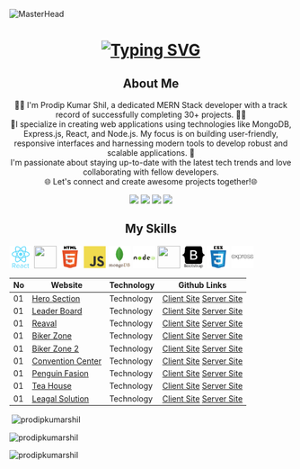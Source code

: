![MasterHead](https://i.ibb.co/d4V11D2/Git-Banner.png)

<h1 align="center">
<a href="https://git.io/typing-svg"><img src="https://readme-typing-svg.herokuapp.com?font=Lato&pause=1000&color=4D6973&random=false&width=435&lines=This+is+Prodip+Kumar+Shil;+MERN+stack+developer;Nice+to+meet+you+%F0%9F%91%8B&center=true&size=30" alt="Typing SVG" /></a>
</h1>

<h2 align="center">About Me</h2>
<p align="center">👨‍💻 I'm Prodip Kumar Shil, a dedicated MERN Stack developer with a track record of successfully completing 30+ projects. 👨‍💻 
<br /> 🚀I specialize in creating web applications using technologies like MongoDB, Express.js, React, and Node.js. My focus is on building user-friendly, responsive interfaces and harnessing modern tools to develop robust and scalable applications. 🚀 
<br /> I'm passionate about staying up-to-date with the latest tech trends and love collaborating with fellow developers. 
<br />🌐 Let's connect and create awesome projects together!🌐 </p>
<p align="center">
  <a href="https://www.linkedin.com/in/prodip-kumar-shil-1a210a291/"><img src="https://img.shields.io/badge/linkedin-%230077B5.svg?&style=for-the-badge&logo=linkedin&logoColor=white" height=23></a>
  <a href="mailto:prodipkrishna01@gmail.com"><img src="https://img.shields.io/badge/Gmail-D14836?style=for-the-badge&logo=gmail&logoColor=white" height=23></a>
  <a href="https://www.facebook.com/prodip.kumar.7965/"><img src="https://img.shields.io/badge/Facebook-1877F2?style=for-the-badge&logo=facebook&logoColor=white" height=23></a>
  <a href="https://drive.google.com/file/d/1Y2ByfCekUS7hph3_wLiFfX9Ao93e3uiL/view?usp=share_link"><img src="https://img.shields.io/badge/Resume-ffae75?style=for-the-badge" height=23/></a>


<h2 align="center">My Skills</h2>
<p>
  <img src="https://raw.githubusercontent.com/devicons/devicon/master/icons/react/react-original-wordmark.svg" width="40" height="40"/>
  <img src="https://www.vectorlogo.zone/logos/tailwindcss/tailwindcss-icon.svg" width="40" height="40"/>
  <img src="https://raw.githubusercontent.com/devicons/devicon/master/icons/html5/html5-original-wordmark.svg" width="40" height="40"/>
  <img src="https://raw.githubusercontent.com/devicons/devicon/master/icons/javascript/javascript-original.svg" width="40" height="40"/>
  <img src="https://raw.githubusercontent.com/devicons/devicon/master/icons/mongodb/mongodb-original-wordmark.svg" width="40" height="40"/>
  <img src="https://raw.githubusercontent.com/devicons/devicon/master/icons/nodejs/nodejs-original-wordmark.svg" width="40" height="40"/>
  <img src="https://www.vectorlogo.zone/logos/firebase/firebase-icon.svg" width="40" height="40"/>
  <img src="https://raw.githubusercontent.com/devicons/devicon/master/icons/bootstrap/bootstrap-plain-wordmark.svg" width="40" height="40"/>
  <img src="https://raw.githubusercontent.com/devicons/devicon/master/icons/css3/css3-original-wordmark.svg" width="40" height="40"/>
  <img src="https://raw.githubusercontent.com/devicons/devicon/master/icons/express/express-original-wordmark.svg" width="40" height="40"/>
</p>

| No | Website | Technology | Github Links |
|----|---------|------------|--------------|
| 01  | <a href="https://prodipkumarshil.github.io/ph-practice-hero-section/">Hero Section</a> | Technology | <a href="https://github.com/ProdipKumarShil/ph-practice-hero-section">Client Site</a> <a href="">Server Site</a> |
| 01  | <a href="https://prodipkumarshil.github.io/ph-project-leader-board/">Leader Board</a> | Technology | <a href="https://github.com/ProdipKumarShil/ph-project-leader-board">Client Site</a> <a href="">Server Site</a> |
| 01  | <a href="https://prodipkumarshil.github.io/ph-project-landing-page/">Reaval</a> | Technology | <a href="https://github.com/ProdipKumarShil/ph-project-landing-page">Client Site</a> <a href="">Server Site</a> |
| 01  | <a href="https://prodipkumarshil.github.io/ph-project-biker-zone-resources/">Biker Zone</a> | Technology | <a href="https://github.com/ProdipKumarShil/ph-project-biker-zone-resources">Client Site</a> <a href="">Server Site</a> |
| 01  | <a href="https://prodipkumarshil.github.io/ph-project-biker-zone-2/">Biker Zone 2</a> | Technology | <a href="https://github.com/ProdipKumarShil/ph-project-biker-zone-2">Client Site</a> <a href="">Server Site</a> |
| 01  | <a href="https://prodipkumarshil.github.io/ph-project-convention-center/">Convention Center</a> | Technology | <a href="https://github.com/ProdipKumarShil/ph-project-convention-center">Client Site</a> <a href="">Server Site</a> |
| 01  | <a href="https://prodipkumarshil.github.io/ph-project-penguin-fashion-tailwind/">Penguin Fasion</a> | Technology | <a href="https://github.com/ProdipKumarShil/ph-project-penguin-fashion-tailwind">Client Site</a> <a href="">Server Site</a> |
| 01  | <a href="https://prodipkumarshil.github.io/ph-project-tea-house-taliwind/">Tea House</a> | Technology | <a href="https://github.com/ProdipKumarShil/ph-project-tea-house-taliwind">Client Site</a> <a href="">Server Site</a> |
| 01  | <a href="https://prodipkumarshil.github.io/ph-assignment-03/">Leagal Solution</a> | Technology | <a href="https://github.com/ProdipKumarShil/ph-assignment-03">Client Site</a> <a href="">Server Site</a> |



<p>&nbsp;<img align="center" src="https://github-readme-stats.vercel.app/api?username=prodipkumarshil&show_icons=true&locale=en" alt="prodipkumarshil" /></p>

<p style="float:rignt;"><img align="center" src="https://github-readme-streak-stats.herokuapp.com/?user=prodipkumarshil&" alt="prodipkumarshil" /></p>

<p><img align="left" src="https://github-readme-stats.vercel.app/api/top-langs?username=prodipkumarshil&show_icons=true&locale=en&layout=compact" alt="prodipkumarshil" /></p>
